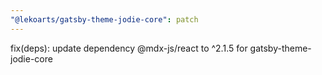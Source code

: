 ```yaml
---
"@lekoarts/gatsby-theme-jodie-core": patch
---
```


fix(deps): update dependency @mdx-js/react to ^2.1.5 for gatsby-theme-jodie-core
